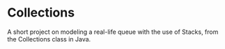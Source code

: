 # Collections
A short project on modeling a real-life queue with the use of Stacks, from the Collections class in Java.
